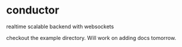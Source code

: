 conductor
=========

realtime scalable backend with websockets

checkout the example directory. Will work on adding docs tomorrow.